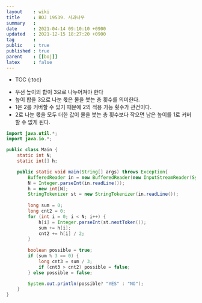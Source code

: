 ```yaml
---
layout    : wiki
title     : BOJ 19539. 사과나무
summary   : 
date      : 2021-04-14 09:10:10 +0900
updated   : 2021-12-15 18:27:20 +0900
tag       : 
public    : true
published : true
parent    : [[boj]]
latex     : false
---
```

* TOC
{:toc}

- 우선 높이의 합이 3으로 나누어져야 한다
- 높이 합을 3으로 나눈 몫은 물을 붓는 총 횟수를 의미한다.
- 1은 2를 커버할 수 있기 때문에 2의 적용 가능 횟수가 관건이다.
- 2로 나눈 몫을 모두 더한 값이 물을 붓는 총 횟수보다 작으면 남은 높이를 1로 커버할 수 없게 된다.

```java linenos
import java.util.*;
import java.io.*;

public class Main {
	static int N;
	static int[] h;

	public static void main(String[] args) throws Exception{
		BufferedReader in = new BufferedReader(new InputStreamReader(System.in));
		N = Integer.parseInt(in.readLine());
		h = new int[N];
		StringTokenizer st = new StringTokenizer(in.readLine());
		
		long sum = 0;
		long cnt2 = 0;
		for (int i = 0; i < N; i++) {
			h[i] = Integer.parseInt(st.nextToken());
			sum += h[i];
			cnt2 += h[i] / 2;
		}
		
		boolean possible = true;
		if (sum % 3 == 0) {
			long cnt3 = sum / 3;
			if (cnt3 > cnt2) possible = false;
		} else possible = false;

		System.out.println(possible? "YES" : "NO");
	}
}
```
